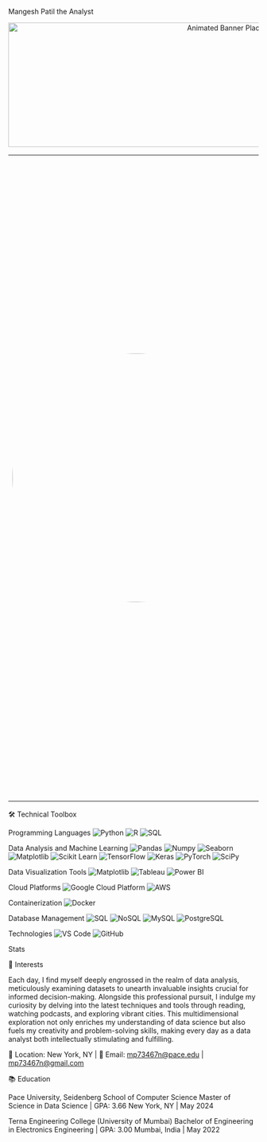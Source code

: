
Mangesh Patil the Analyst

<p align="center">
  <img src="https://github.com/Mr-Patil/My-profile/blob/main/1666384647124-2.jpeg" alt="Animated Banner Placeholder" width="900px" height="250px"/> <!-- Placeholder banner. Replace with your own! -->
</p>
<table border="0">
<tr>
<td style="border: none;">
  <!-- Profile Picture -->
  <img src="https://github.com/Mr-Patil/My-profile/blob/main/WhatsApp%20Image%202024-03-16%20at%2006.32.50.jpeg" alt="Mangesh Patil" width="500" style="border-radius: 50%;" />
</td>
<td style="border: none;">
  <!-- Description -->
Hi, my name is Mangesh Patil. I've pursued a Master of Science in Data Science at Pace University NY, I graduated in May 2024. Looking ahead, I am eager to contribute my skills in data analytics and machine learning to a challenging role, where I can apply my expertise in optimizing business decisions and fostering innovation in the field. In my academic journey, I've gained proficiency in Python, R, SQL, and a variety of data analysis and machine learning tools let’s dive into my Portfolio..



  <!-- Social Media Buttons -->
  <p align="center">
    <a href="https://github.com/Mr-Patil"><img src="https://img.shields.io/badge/GitHub-100000?style=for-the-badge&logo=github&logoColor=white" alt="GitHub Badge"></a>
    <a href="https://www.linkedin.com/in/mangesh-s-patil/"><img src="https://img.shields.io/badge/LinkedIn-0077B5?style=for-the-badge&logo=linkedin&logoColor=white" alt="LinkedIn Badge"></a>
    <a href="https://mr-patil.github.io/MangeshTheAnalyst.github.io/index.html">
  <img src="https://img.shields.io/badge/Portfolio-YourColorCodeHere?style=for-the-badge&logo=YourLogoHere&logoColor=white" alt="Portfolio Badge">
</a>

  </p>
</td>
</tr>
</table>
🛠️ Technical Toolbox

Programming Languages
<img alt="Python" src="https://img.shields.io/badge/Python-3776AB?style=for-the-badge&logo=python&logoColor=white" />
<img alt="R" src="https://img.shields.io/badge/R-276DC3?style=for-the-badge&logo=r&logoColor=white" />
<img alt="SQL" src="https://img.shields.io/badge/SQL-CC2927?style=for-the-badge&logo=sql&logoColor=white" />

Data Analysis and Machine Learning
<img alt="Pandas" src="https://img.shields.io/badge/Pandas-150458?style=for-the-badge&logo=pandas&logoColor=white" />
<img alt="Numpy" src="https://img.shields.io/badge/Numpy-013243?style=for-the-badge&logo=numpy&logoColor=white" />
<img alt="Seaborn" src="https://img.shields.io/badge/Seaborn-8A0303?style=for-the-badge" />
<img alt="Matplotlib" src="https://img.shields.io/badge/Matplotlib-263238?style=for-the-badge&logo=matplotlib&logoColor=white" />
<img alt="Scikit Learn" src="https://img.shields.io/badge/ScikitLearn-F7931E?style=for-the-badge&logo=scikit-learn&logoColor=white" />
<img alt="TensorFlow" src="https://img.shields.io/badge/TensorFlow-FF6F00?style=for-the-badge&logo=tensorflow&logoColor=white" />
<img alt="Keras" src="https://img.shields.io/badge/Keras-D00000?style=for-the-badge&logo=keras&logoColor=white" />
<img alt="PyTorch" src="https://img.shields.io/badge/PyTorch-EE4C2C?style=for-the-badge&logo=pytorch&logoColor=white" />
<img alt="SciPy" src="https://img.shields.io/badge/SciPy-8CAAE6?style=for-the-badge&logo=scipy&logoColor=white" />

Data Visualization Tools
<img alt="Matplotlib" src="https://img.shields.io/badge/Matplotlib-263238?style=for-the-badge&logo=matplotlib&logoColor=white" />
<img alt="Tableau" src="https://img.shields.io/badge/Tableau-E97627?style=for-the-badge&logo=tableau&logoColor=white" />
<img alt="Power BI" src="https://img.shields.io/badge/Power_BI-F2C811?style=for-the-badge&logo=power-bi&logoColor=white" />

Cloud Platforms
<img alt="Google Cloud Platform" src="https://img.shields.io/badge/GCP-4285F4?style=for-the-badge&logo=google-cloud&logoColor=white" />
<img alt="AWS" src="https://img.shields.io/badge/Amazon_AWS-232F3E?style=for-the-badge&logo=amazon-aws&logoColor=white" />

Containerization
<img alt="Docker" src="https://img.shields.io/badge/Docker-2496ED?style=for-the-badge&logo=docker&logoColor=white" />

Database Management
<img alt="SQL" src="https://img.shields.io/badge/SQL-CC2927?style=for-the-badge&logo=sql&logoColor=white" />
<img alt="NoSQL" src="https://img.shields.io/badge/NoSQL-003545?style=for-the-badge&logo=nosql&logoColor=white" />
<img alt="MySQL" src="https://img.shields.io/badge/MySQL-4479A1?style=for-the-badge&logo=mysql&logoColor=white" />
<img alt="PostgreSQL" src="https://img.shields.io/badge/PostgreSQL-336791?style=for-the-badge&logo=postgresql&logoColor=white" />

Technologies
<img alt="VS Code" src="https://img.shields.io/badge/VSCode-007ACC?style=for-the-badge&logo=visual-studio-code&logoColor=white" />
<img alt="GitHub" src="https://img.shields.io/badge/GitHub-100000?style=for-the-badge&logo=github&logoColor=white" />

Stats


🌟 Interests

Each day, I find myself deeply engrossed in the realm of data analysis, meticulously examining datasets to unearth invaluable insights crucial for informed decision-making. Alongside this professional pursuit, I indulge my curiosity by delving into the latest techniques and tools through reading, watching podcasts, and exploring vibrant cities. This multidimensional exploration not only enriches my understanding of data science but also fuels my creativity and problem-solving skills, making every day as a data analyst both intellectually stimulating and fulfilling.

📍 Location: New York, NY | 📩 Email: mp73467n@pace.edu | mp73467n@gmail.com

📚 Education

Pace University, Seidenberg School of Computer Science
Master of Science in Data Science | GPA: 3.66
New York, NY | May 2024

Terna Engineering College (University of Mumbai)
Bachelor of Engineering in Electronics Engineering | GPA: 3.00
Mumbai, India | May 2022




